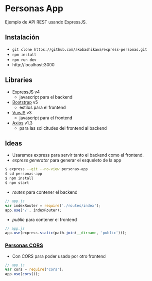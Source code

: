 # Personas App

Ejemplo de API REST usando ExpressJS.

## Instalación

- `git clone https://github.com/akobashikawa/express-personas.git`
- `npm install`
- `npm run dev`
- http://localhost:3000

## Libraries

- [ExpressJS](https://expressjs.com/es/) v4
    - javascript para el backend
- [Bootstrap](https://getbootstrap.com/) v5
    - estilos para el frontend
- [VueJS](https://vuejs.org/) v3
    - javascript para el frontend
- [Axios](https://axios-http.com/) v1.3
    - para las solicitudes del frontend al backend

## Ideas

- Usaremos express para servir tanto el backend como el frontend.
- _express generator_ para generar el esqueleto de la app

```bash
$ express --git --no-view personas-app
$ cd personas-app
$ npm install
$ npm start
```

- _routes_ para contener el backend

```js
// app.js
var indexRouter = require('./routes/index');
app.use('/', indexRouter);
```

- _public_ para contener el frontend

```js
// app.js
app.use(express.static(path.join(__dirname, 'public')));
```

### [Personas CORS](https://github.com/akobashikawa/express-personas/tree/personas-cors)

- Con CORS para poder usado por otro frontend

```js
// app.js
var cors = require('cors');
app.use(cors());
```
